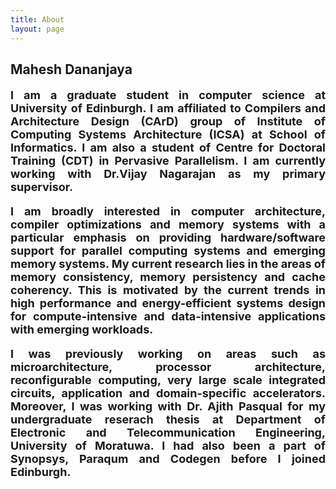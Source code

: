 ```yaml
---
title: About
layout: page
---
```

<h2>Mahesh Dananjaya</h2>

<body>
<font size="4">
<p align="justify"><strong>I am a graduate student in computer science at <a style="text-decoration:none" href="https://www.ed.ac.uk/">University of Edinburgh</a>. I am affiliated to <a style="text-decoration:none" href="http://www.icsa.informatics.ed.ac.uk/compilers/">Compilers and Architecture Design (CArD)</a> group of <a style="text-decoration:none" href="http://web.inf.ed.ac.uk/icsa/">Institute of Computing Systems Architecture (ICSA)</a> at School of  <a style="text-decoration:none" href="http://www.inf.ed.ac.uk/">Informatics</a>. I am also a student of Centre for Doctoral Training (CDT) in <a style="text-decoration:none" href="http://web.inf.ed.ac.uk/infweb/student-services/cdt/pervasive-parallelism">Pervasive Parallelism</a>. I am currently working with <a style="text-decoration:none" href="http://homepages.inf.ed.ac.uk/vnagaraj/">Dr.Vijay Nagarajan</a> as my primary supervisor.</strong></p>

<p align="justify"><strong> I am broadly interested in computer architecture, compiler optimizations and memory systems with a particular emphasis on providing hardware/software support for parallel computing systems and emerging memory systems. My current research lies in the areas of <b>memory consistency</b>, <b>memory persistency</b> and <b>cache coherency</b>. This is motivated by the current trends in high performance and energy-efficient systems design for compute-intensive and data-intensive applications with emerging workloads.</strong></p> 
 
<p align="justify"><strong>I was previously working on areas such as microarchitecture, processor architecture, reconfigurable computing, very large scale integrated circuits, application and domain-specific accelerators. Moreover, I was working with <a style="text-decoration:none" href="http://www.ent.mrt.ac.lk/~pasqual/">Dr. Ajith Pasqual</a> for my undergraduate reserach thesis at Department of Electronic and Telecommunication Engineering, University of Moratuwa. I had also been a part of Synopsys, Paraqum and Codegen before I joined Edinburgh. </strong></p>
</font>

<p hidden>I am currently live in Edinburgh, one of the most beautiful cities around the world.
![Profile Image]({{ site.url }}/{{ site.cover }})
</p>

</body>

